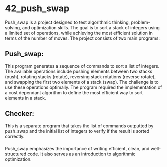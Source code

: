 # 42_push_swap

Push_swap is a project designed to test algorithmic thinking, problem-solving, and optimization skills. The goal is to sort a stack of integers using a limited set of operations, while achieving the most efficient solution in terms of the number of moves. The project consists of two main programs:

## Push_swap:
This program generates a sequence of commands to sort a list of integers. The available operations include pushing elements between two stacks (push), rotating stacks (rotate), reversing stack rotations (reverse rotate), and swapping the first two elements of a stack (swap). The challenge is to use these operations optimally. The program required the implementation of a cost dependant algorithm to define the most efficient way to sort elements in a stack.

## Checker: 
This is a separate program that takes the list of commands outputted by push_swap and the initial list of integers to verify if the result is sorted correctly.

###
Push_swap emphasizes the importance of writing efficient, clean, and well-structured code. It also serves as an introduction to algorithmic optimization.

